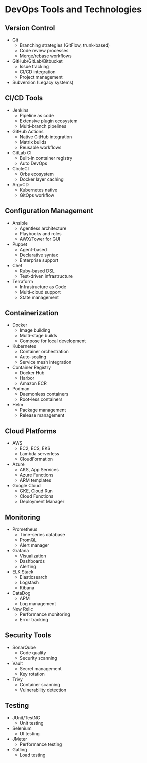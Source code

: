 # DevOps Tools and Technologies

## Version Control
- Git
  - Branching strategies (GitFlow, trunk-based)
  - Code review processes
  - Merge/rebase workflows
- GitHub/GitLab/Bitbucket
  - Issue tracking
  - CI/CD integration
  - Project management
- Subversion (Legacy systems)

## CI/CD Tools
- Jenkins
  - Pipeline as code
  - Extensive plugin ecosystem
  - Multi-branch pipelines
- GitHub Actions
  - Native GitHub integration
  - Matrix builds
  - Reusable workflows
- GitLab CI
  - Built-in container registry
  - Auto DevOps
- CircleCI
  - Orbs ecosystem
  - Docker layer caching
- ArgoCD
  - Kubernetes native
  - GitOps workflow

## Configuration Management
- Ansible
  - Agentless architecture
  - Playbooks and roles
  - AWX/Tower for GUI
- Puppet
  - Agent-based
  - Declarative syntax
  - Enterprise support
- Chef
  - Ruby-based DSL
  - Test-driven infrastructure
- Terraform
  - Infrastructure as Code
  - Multi-cloud support
  - State management

## Containerization
- Docker
  - Image building
  - Multi-stage builds
  - Compose for local development
- Kubernetes
  - Container orchestration
  - Auto-scaling
  - Service mesh integration
- Container Registry
  - Docker Hub
  - Harbor
  - Amazon ECR
- Podman
  - Daemonless containers
  - Root-less containers
- Helm
  - Package management
  - Release management

## Cloud Platforms
- AWS
  - EC2, ECS, EKS
  - Lambda serverless
  - CloudFormation
- Azure
  - AKS, App Services
  - Azure Functions
  - ARM templates
- Google Cloud
  - GKE, Cloud Run
  - Cloud Functions
  - Deployment Manager

## Monitoring
- Prometheus
  - Time-series database
  - PromQL
  - Alert manager
- Grafana
  - Visualization
  - Dashboards
  - Alerting
- ELK Stack
  - Elasticsearch
  - Logstash
  - Kibana
- DataDog
  - APM
  - Log management
- New Relic
  - Performance monitoring
  - Error tracking

## Security Tools
- SonarQube
  - Code quality
  - Security scanning
- Vault
  - Secret management
  - Key rotation
- Trivy
  - Container scanning
  - Vulnerability detection

## Testing
- JUnit/TestNG
  - Unit testing
- Selenium
  - UI testing
- JMeter
  - Performance testing
- Gatling
  - Load testing
